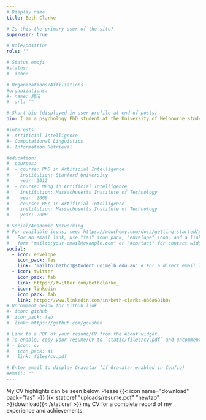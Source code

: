 ```yaml
---
# Display name
title: Beth Clarke

# Is this the primary user of the site?
superuser: true

# Role/position
role: ''

# Status emoji
#status:
#  icon: 

# Organizations/Affiliations
#organizations:
#- name: 腾讯
#  url: ""

# Short bio (displayed in user profile at end of posts)
bio: I am a psychology PhD student at the University of Melbourne studying how scientists conduct and communicate their research findings. I am also part of the MetaMelb Research Group and a Research Assistant on the repliCATS project, looking at how reviewers evaluate published papers. After completing my Bachelor of Arts (Hons) in 2021, my combined interest in philosophy and psychology has led me to pursue research in metascience. 

#interests:
#- Artificial Intelligence
#- Computational Linguistics
#- Information Retrieval

#education:
#  courses:
#  - course: PhD in Artificial Intelligence
#    institution: Stanford University
#    year: 2012
#  - course: MEng in Artificial Intelligence
#    institution: Massachusetts Institute of Technology
#    year: 2009
#  - course: BSc in Artificial Intelligence
#    institution: Massachusetts Institute of Technology
#    year: 2008

# Social/Academic Networking
# For available icons, see: https://wowchemy.com/docs/getting-started/page-builder/#icons
#   For an email link, use "fas" icon pack, "envelope" icon, and a link in the
#   form "mailto:your-email@example.com" or "#contact" for contact widget.
social:
  - icon: envelope
    icon_pack: fas
    link: 'mailto:bethc1@student.unimelb.edu.au' # For a direct email link, use "mailto:test@example.org".
  - icon: twitter
    icon_pack: fab
    link: https://twitter.com/bethclarke_
  - icon: linkedin
    icon_pack: fab
    link: https://www.linkedin.com/in/beth-clarke-836a681b0/
# Uncomment below for Github link
#- icon: github
#  icon_pack: fab
#  link: https://github.com/gcushen

# Link to a PDF of your resume/CV from the About widget.
# To enable, copy your resume/CV to `static/files/cv.pdf` and uncomment the lines below.
# - icon: cv
#   icon_pack: ai
#   link: files/cv.pdf

# Enter email to display Gravatar (if Gravatar enabled in Config)
#email: ""
---
```

My CV highlights can be seen below. 
Please {{< icon name="download" pack="fas" >}} {{< staticref "uploads/resume.pdf" "newtab" >}}download{{< /staticref >}} my CV for a complete record of my experience and achievements.
